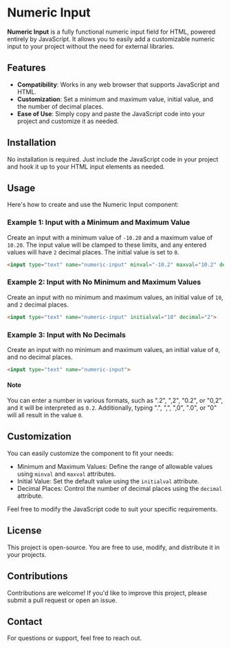 # Numeric Input

**Numeric Input** is a fully functional numeric input field for HTML, powered entirely by JavaScript. It allows you to easily add a customizable numeric input to your project without the need for external libraries.

## Features

- **Compatibility**: Works in any web browser that supports JavaScript and HTML.
- **Customization**: Set a minimum and maximum value, initial value, and the number of decimal places.
- **Ease of Use**: Simply copy and paste the JavaScript code into your project and customize it as needed.

## Installation

No installation is required. Just include the JavaScript code in your project and hook it up to your HTML input elements as needed.

## Usage

Here's how to create and use the Numeric Input component:

### Example 1: Input with a Minimum and Maximum Value
Create an input with a minimum value of `-10.20` and a maximum value of `10.20`. The input value will be clamped to these limits, and any entered values will have `2` decimal places. The initial value is set to `0`.

```html
<input type="text" name="numeric-input" minval="-10.2" maxval="10.2" decimal="2">
```

### Example 2: Input with No Minimum and Maximum Values
Create an input with no minimum and maximum values, an initial value of `10`, and `2` decimal places.

```html
<input type="text" name="numeric-input" initialval="10" decimal="2">
```

### Example 3: Input with No Decimals
Create an input with no minimum and maximum values, an initial value of `0`, and no decimal places.
```html
<input type="text" name="numeric-input">
```

#### Note
You can enter a number in various formats, such as ".2", ",2", "0.2", or "0,2", and it will be interpreted as `0.2`. Additionally, typing ".", ",", ",0", ".0", or "0" will all result in the value `0`.

## Customization

You can easily customize the component to fit your needs:
- Minimum and Maximum Values: Define the range of allowable values using `minval` and `maxval` attributes.
- Initial Value: Set the default value using the `initialval` attribute.
- Decimal Places: Control the number of decimal places using the `decimal` attribute.

Feel free to modify the JavaScript code to suit your specific requirements.

## License
This project is open-source. You are free to use, modify, and distribute it in your projects.

## Contributions
Contributions are welcome! If you'd like to improve this project, please submit a pull request or open an issue.

## Contact
For questions or support, feel free to reach out.